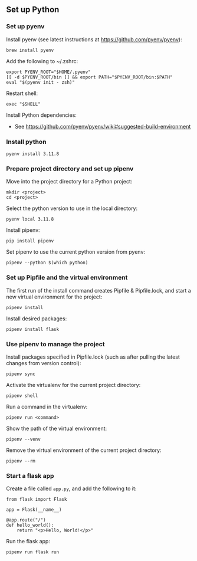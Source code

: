 ## Set up Python

### Set up pyenv
Install pyenv (see latest instructions at https://github.com/pyenv/pyenv):
```
brew install pyenv
```
Add the following to ~/.zshrc:
```
export PYENV_ROOT="$HOME/.pyenv"
[[ -d $PYENV_ROOT/bin ]] && export PATH="$PYENV_ROOT/bin:$PATH"
eval "$(pyenv init - zsh)"
```
Restart shell:
```
exec "$SHELL"
```
Install Python dependencies:
- See https://github.com/pyenv/pyenv/wiki#suggested-build-environment

### Install python
```
pyenv install 3.11.8
```

### Prepare project directory and set up pipenv
Move into the project directory for a Python project:
```
mkdir <project>
cd <project>
```
Select the python version to use in the local directory:
```
pyenv local 3.11.8
```
Install pipenv:
```
pip install pipenv
```
Set pipenv to use the current python version from pyenv:
```
pipenv --python $(which python)
```

### Set up Pipfile and the virtual environment 
The first run of the install command creates Pipfile & Pipfile.lock, and start a new virtual environment for the project:
```
pipenv install
```
Install desired packages:
```
pipenv install flask
```

### Use pipenv to manage the project
Install packages specified in Pipfile.lock (such as after pulling the latest changes from version control):
```
pipenv sync
```
Activate the virtualenv for the current project directory:
```
pipenv shell
```
Run a command in the virtualenv:
```
pipenv run <command>
```
Show the path of the virtual environment:
```
pipenv --venv
```
Remove the virtual environment of the current project directory:
```
pipenv --rm
```

### Start a flask app
Create a file called `app.py`, and add the following to it:
```
from flask import Flask

app = Flask(__name__)

@app.route("/")
def hello_world():
    return "<p>Hello, World!</p>"
```
Run the flask app:
```
pipenv run flask run
```
